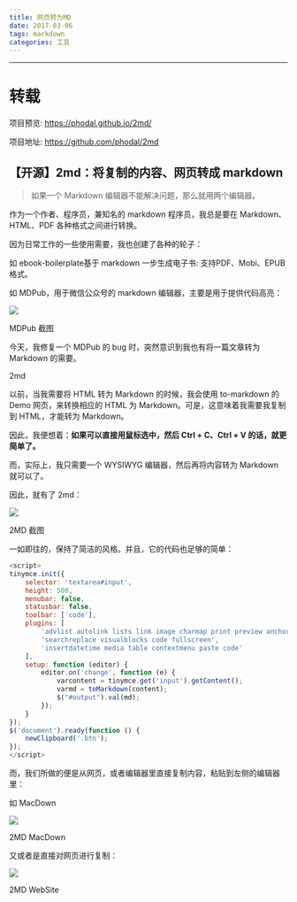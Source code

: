 ```yaml
---
title: 网页转为MD
date: 2017-03-06
tags: markdown
categories: 工具
---
```


--------------------------------------------------------------------------------

# 转载

项目预览: <https://phodal.github.io/2md/> 

项目地址: <https://github.com/phodal/2md> 

<!-- more -->

## 【开源】2md：将复制的内容、网页转成 markdown

> 如果一个 Markdown 编辑器不能解决问题，那么就用两个编辑器。

作为一个作者、程序员，兼知名的 markdown 程序员，我总是要在 Markdown、HTML、PDF 各种格式之间进行转换。

因为日常工作的一些使用需要，我也创建了各种的轮子：

如 ebook-boilerplate基于 markdown 一步生成电子书: 支持PDF、Mobi、EPUB格式。

如 MDPub，用于微信公众号的 markdown 编辑器，主要是用于提供代码高亮：

![](http://img.mp.itc.cn/upload/20170418/f64c050effbc432292e5be6a1897c5be_th.jpeg)

MDPub 截图

今天，我修复一个 MDPub 的 bug 时，突然意识到我也有将一篇文章转为 Markdown 的需要。

2md

以前，当我需要将 HTML 转为 Markdown 的时候，我会使用 to-markdown 的 Demo 网页，来转换相应的 HTML 为 Markdown。可是，这意味着我需要我复制到 HTML，才能转为 Markdown。

因此，我便想着：**如果可以直接用鼠标选中，然后 Ctrl + C、Ctrl + V 的话，就更简单了。**

而，实际上，我只需要一个 WYSIWYG 编辑器，然后再将内容转为 Markdown 就可以了。

因此，就有了 2md：

![](http://img.mp.itc.cn/upload/20170418/16e62d85ab934db9a5d5553299db0982_th.jpeg)

2MD 截图

一如即往的，保持了简洁的风格。并且，它的代码也足够的简单：
```js
<script>
tinymce.init({
    selector: 'textarea#input',
    height: 500,
    menubar: false,
    statusbar: false,
    toolbar: ['code'],
    plugins: [
        'advlist autolink lists link image charmap print preview anchor',
        'searchreplace visualblocks code fullscreen',
        'insertdatetime media table contextmenu paste code'
    ],
    setup: function (editor) {
        editor.on('change', function (e) {
            varcontent = tinymce.get('input').getContent();
            varmd = toMarkdown(content);
            $("#output").val(md);
        });
    }
});
$('document').ready(function () {
    newClipboard('.btn');
});
</script>
```

而，我们所做的便是从网页，或者编辑器里直接复制内容，粘贴到左侧的编辑器里：

如 MacDown

![](http://img.mp.itc.cn/upload/20170418/20ab09c3ee5e4a85afa423377a10a1cc_th.jpeg)

2MD MacDown

又或者是直接对网页进行复制：

![](http://img.mp.itc.cn/upload/20170418/ffd90d9dd6a3471a837877cd6029e7f2_th.jpeg)

2MD WebSite
